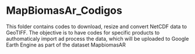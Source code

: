 # MapBiomasAr_Codigos
This folder contains codes to download, resize and convert NetCDF data to GeoTIFF. The objective is to have codes for specific products to authomaticaly import ad process the data, which will be uploaded to Google Earth Engine as part of the dataset MapbiomasAR
